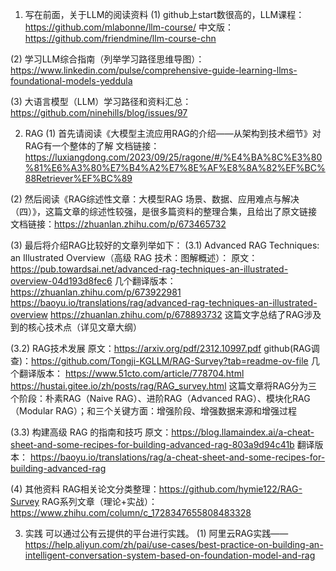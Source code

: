 1. 写在前面，关于LLM的阅读资料
(1) github上start数很高的，LLM课程：https://github.com/mlabonne/llm-course/
    中文版：https://github.com/friendmine/llm-course-chn

(2) 学习LLM综合指南（列举学习路径思维导图）：https://www.linkedin.com/pulse/comprehensive-guide-learning-llms-foundational-models-yeddula

(3) 大语言模型（LLM）学习路径和资料汇总：https://github.com/ninehills/blog/issues/97

2. RAG
(1) 首先请阅读《大模型主流应用RAG的介绍——从架构到技术细节》对RAG有一个整体的了解
文档链接：https://luxiangdong.com/2023/09/25/ragone/#/%E4%BA%8C%E3%80%81%E6%A3%80%E7%B4%A2%E7%8E%AF%E8%8A%82%EF%BC%88Retriever%EF%BC%89

(2) 然后阅读《RAG综述性文章：大模型RAG 场景、数据、应用难点与解决（四）》，这篇文章的综述性较强，是很多篇资料的整理合集，且给出了原文链接
文档链接：https://zhuanlan.zhihu.com/p/673465732

(3) 最后将介绍RAG比较好的文章列举如下：
(3.1) Advanced RAG Techniques: an Illustrated Overview（高级 RAG 技术：图解概述）：
原文：https://pub.towardsai.net/advanced-rag-techniques-an-illustrated-overview-04d193d8fec6
几个翻译版本：
https://zhuanlan.zhihu.com/p/673922981
https://baoyu.io/translations/rag/advanced-rag-techniques-an-illustrated-overview
https://zhuanlan.zhihu.com/p/678893732
这篇文字总结了RAG涉及到的核心技术点（详见文章大纲）

(3.2) RAG技术发展
原文：https://arxiv.org/pdf/2312.10997.pdf
github(RAG调查)：https://github.com/Tongji-KGLLM/RAG-Survey?tab=readme-ov-file
几个翻译版本：
https://www.51cto.com/article/778704.html
https://hustai.gitee.io/zh/posts/rag/RAG_survey.html
这篇文章将RAG分为三个阶段：朴素RAG（Naive RAG）、进阶RAG（Advanced RAG）、模块化RAG（Modular RAG）；和三个关键方面：增强阶段、增强数据来源和增强过程

(3.3) 构建高级 RAG 的指南和技巧
原文：https://blog.llamaindex.ai/a-cheat-sheet-and-some-recipes-for-building-advanced-rag-803a9d94c41b
翻译版本：
https://baoyu.io/translations/rag/a-cheat-sheet-and-some-recipes-for-building-advanced-rag

(4) 其他资料
RAG相关论文分类整理：https://github.com/hymie122/RAG-Survey
RAG系列文章（理论+实战）：https://www.zhihu.com/column/c_1728347655808483328

3. 实践
可以通过公有云提供的平台进行实践。
(1) 阿里云RAG实践——https://help.aliyun.com/zh/pai/use-cases/best-practice-on-building-an-intelligent-conversation-system-based-on-foundation-model-and-rag
